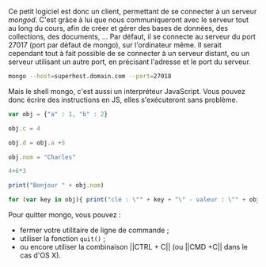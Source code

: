 Ce petit logiciel est donc un client, permettant de se connecter à un serveur *mongod*. C'est grâce à lui que nous communiqueront avec le serveur tout au long du cours, afin de créer et gérer des bases de données, des collections, des documents, ... Par défaut, il se connecte au serveur du port 27017 (port par défaut de mongo), sur l'ordinateur même. Il serait cependant tout à fait possible de se connecter à un serveur distant, ou un serveur utilisant un autre port, en précisant l'adresse et le port du serveur.

```bash
mongo --host=superhost.domain.com --port=27018
```

Mais le shell mongo, c'est aussi un interpréteur JavaScript. Vous pouvez donc écrire des instructions en JS, elles s'exécuteront sans problème.

```javascript
var obj = {"a" : 1, "b" : 2}

obj.c = 4

obj.d = obj.a +5

obj.nom = "Charles"

4+6*3

print("Bonjour " + obj.nom)

for (var key in obj){ print("clé : \"" + key + "\" - valeur : \"" + obj[key] + "\""); }
```

Pour quitter mongo, vous pouvez :

- fermer votre utilitaire de ligne de commande ;
- utiliser la fonction ```quit()``` ;
- ou encore utiliser la combinaison ||CTRL + C|| (ou ||CMD +C|| dans le cas d'OS X).